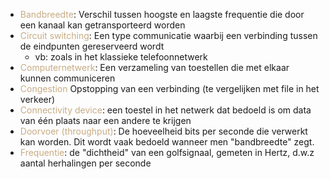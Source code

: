 - <span style="color:#c8ab83;">Bandbreedte</span>: Verschil tussen hoogste en laagste frequentie die door een kanaal kan getransporteerd worden
- <span style="color:#c8ab83;">Circuit switching</span>: Een type communicatie waarbij een verbinding tussen de eindpunten gereserveerd wordt
	- vb: zoals in het klassieke telefoonnetwerk
- <span style="color:#c8ab83;">Computernetwerk</span>: Een verzameling van toestellen die met elkaar kunnen communiceren
- <span style="color:#c8ab83;">Congestion</span> Opstopping van een verbinding (te vergelijken met file in het verkeer)
- <span style="color:#c8ab83;">Connectivity device</span>: een toestel in het netwerk dat bedoeld is om data van één plaats naar een andere te krijgen
- <span style="color:#c8ab83;">Doorvoer (throughput)</span>: De hoeveelheid bits per seconde die verwerkt kan worden. Dit wordt vaak bedoeld wanneer men "bandbreedte" zegt.
- <span style="color:#c8ab83;">Frequentie</span>: de "dichtheid" van een golfsignaal, gemeten in Hertz, d.w.z aantal herhalingen per seconde